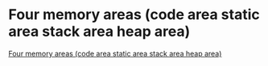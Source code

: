 # Four memory areas (code area static area stack area heap area)
[Four memory areas (code area static area stack area heap area)](https://aiwithcloud.com/2022/09/15/four_memory_areas_code_area_static_area_stack_area_heap_area/)